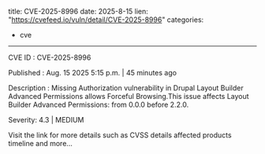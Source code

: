  
title: CVE-2025-8996
date: 2025-8-15
lien: "https://cvefeed.io/vuln/detail/CVE-2025-8996"
categories:
  - cve
---

CVE ID : CVE-2025-8996

Published :  Aug. 15
2025
5:15 p.m. | 45 minutes ago

Description : Missing Authorization vulnerability in Drupal Layout Builder Advanced Permissions allows Forceful Browsing.This issue affects Layout Builder Advanced Permissions: from 0.0.0 before 2.2.0.

Severity: 4.3 | MEDIUM

Visit the link for more details
such as CVSS details
affected products
timeline
and more...
